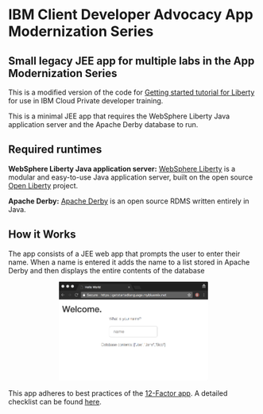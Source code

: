 
# IBM Client Developer Advocacy App Modernization Series

##  Small legacy JEE app for multiple labs in the App Modernization Series

This is a modified version of the code for [Getting started tutorial for Liberty](https://console.bluemix.net/docs/runtimes/liberty/getting-started.html#getting-started-tutorial) for use in IBM Cloud Private developer training.

This is a minimal JEE app that requires the WebSphere Liberty Java application server and the Apache Derby  database to run.

## Required runtimes

**WebSphere Liberty Java application server:**  [WebSphere Liberty](https://developer.ibm.com/wasdev/websphere-liberty/) is a modular and easy-to-use Java application server, built on the open source [Open Liberty](https://openliberty.io/) project.

**Apache Derby:** [Apache Derby](https://db.apache.org/derby/) is an open source RDMS written entirely in Java.


## How it Works

The app consists  of a JEE web app that  prompts the user to enter their name. When a name is entered it  adds the name to a list stored in Apache Derby and then displays the entire contents of the database  

<p align="center">
  <kbd>
    <img src="images/GettingStarted.gif" width="300" style="1px solid" alt="Gif of the sample app contains a title that says, Welcome, a prompt asking the user to enter their name, and a list of the database contents which are the names Joe, Jane, and Bob. The user enters the name, Mary and the screen refreshes to display, Hello, Mary, I've added you to the database. The database contents listed are now Mary, Joe, Jane, and Bob.">
  </kbd>
</p>

This app adheres to best practices of the [12-Factor app](https://12factor.net/). A detailed checklist can be found [here](12-factor.md).
